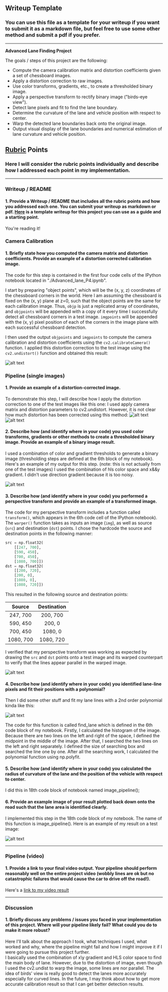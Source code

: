 ## Writeup Template

### You can use this file as a template for your writeup if you want to submit it as a markdown file, but feel free to use some other method and submit a pdf if you prefer.

---

**Advanced Lane Finding Project**

The goals / steps of this project are the following:

* Compute the camera calibration matrix and distortion coefficients given a set of chessboard images.
* Apply a distortion correction to raw images.
* Use color transforms, gradients, etc., to create a thresholded binary image.
* Apply a perspective transform to rectify binary image ("birds-eye view").
* Detect lane pixels and fit to find the lane boundary.
* Determine the curvature of the lane and vehicle position with respect to center.
* Warp the detected lane boundaries back onto the original image.
* Output visual display of the lane boundaries and numerical estimation of lane curvature and vehicle position.

[//]: # (Image References)

[image1]: ./examples/undistort_output.png "Undistorted"
[image2]: ./test_images/test1.jpg "Road Transformed"
[image3]: ./test_images/undist_test1.png "undist Road Trandformed"
[image4]: ./test_images/binary_test_image.png "Binary Example"
[image5]: ./test_images/perspective.png "Warp Example"
[image6]: ./test_images/polynomial.png "Fit Visual"
[image7]: ./test_images/pipeline.png "Output"
[video1]: ./project_output_colour.mp4 "Video"

## [Rubric](https://review.udacity.com/#!/rubrics/571/view) Points

### Here I will consider the rubric points individually and describe how I addressed each point in my implementation.  

---

### Writeup / README

#### 1. Provide a Writeup / README that includes all the rubric points and how you addressed each one.  You can submit your writeup as markdown or pdf.  [Here](https://github.com/udacity/CarND-Advanced-Lane-Lines/blob/master/writeup_template.md) is a template writeup for this project you can use as a guide and a starting point.  

You're reading it!

### Camera Calibration

#### 1. Briefly state how you computed the camera matrix and distortion coefficients. Provide an example of a distortion corrected calibration image.

The code for this step is contained in the first four code cells of the IPython notebook located in "./Advanced_lane_P4.ipynb".   

I start by preparing "object points", which will be the (x, y, z) coordinates of the chessboard corners in the world. Here I am assuming the chessboard is fixed on the (x, y) plane at z=0, such that the object points are the same for each calibration image.  Thus, `objp` is just a replicated array of coordinates, and `objpoints` will be appended with a copy of it every time I successfully detect all chessboard corners in a test image.  `imgpoints` will be appended with the (x, y) pixel position of each of the corners in the image plane with each successful chessboard detection.  

I then used the output `objpoints` and `imgpoints` to compute the camera calibration and distortion coefficients using the `cv2.calibrateCamera()` function.  I applied this distortion correction to the test image using the `cv2.undistort()` function and obtained this result: 

![alt text][image1]

### Pipeline (single images)

#### 1. Provide an example of a distortion-corrected image.

To demonstrate this step, I will describe how I apply the distortion correction to one of the test images like this one:
I used apply camera matrix and distortion parameters to cv2.undistort. However, it is not clear how much distortion has been corrected using this method:
![alt text][image2]
![alt text][image3]
#### 2. Describe how (and identify where in your code) you used color transforms, gradients or other methods to create a thresholded binary image.  Provide an example of a binary image result.

I used a combination of color and gradient thresholds to generate a binary image (thresholding steps are defined at the 6th block of my notebook).  Here's an example of my output for this step.  (note: this is not actually from one of the test images)
I used the combination of hls color space and x&&y gradient. I didn't use direction gradient because it is too noisy.

![alt text][image4]

#### 3. Describe how (and identify where in your code) you performed a perspective transform and provide an example of a transformed image.

The code for my perspective transform includes a function called `transform()`, which appears in the 6th code cell of the IPython notebook).  The `warper()` function takes as inputs an image (`img`), as well as source (`src`) and destination (`dst`) points.  I chose the hardcode the source and destination points in the following manner:

```python
src = np.float32(
    [[247, 700],
    [590, 450],
    [700, 450],
    [1080, 700]])
dst = np.float32(
    [[200, 720],
    [200, 0],
    [1080, 0],
    [1080, 720]])
```

This resulted in the following source and destination points:

| Source        | Destination   | 
|:-------------:|:-------------:| 
| 247, 700      | 200, 700        | 
| 590, 450      | 200, 0      |
| 700, 450     | 1080, 0      |
| 1080, 700      | 1080, 720        |

I verified that my perspective transform was working as expected by drawing the `src` and `dst` points onto a test image and its warped counterpart to verify that the lines appear parallel in the warped image.

![alt text][image5]

#### 4. Describe how (and identify where in your code) you identified lane-line pixels and fit their positions with a polynomial?

Then I did some other stuff and fit my lane lines with a 2nd order polynomial kinda like this:

![alt text][image6]

The code for this function is called find_lane which is defined in the 6th code block of my notebook. Firstly, I calculated the histogram of the image. Because there are two lines on the
left and right of the space, I defined the midpoint in the middle of the image. After that, I searched the two lines on the left and right separately. I defined the size of searching box and
searched the line one by one. After all the searching work, I calculated the polynomial function using np.polyfit.

#### 5. Describe how (and identify where in your code) you calculated the radius of curvature of the lane and the position of the vehicle with respect to center.

I did this in 18th code block of notebook named image_pipeline();

#### 6. Provide an example image of your result plotted back down onto the road such that the lane area is identified clearly.

I implemented this step in the 18th code block of my notebook. The name of this function is image_pipeline().  Here is an example of my result on a test image:

![alt text][image7]

---

### Pipeline (video)

#### 1. Provide a link to your final video output.  Your pipeline should perform reasonably well on the entire project video (wobbly lines are ok but no catastrophic failures that would cause the car to drive off the road!).

Here's a [link to my video result](./project_output_colour.mp4)

---

### Discussion

#### 1. Briefly discuss any problems / issues you faced in your implementation of this project.  Where will your pipeline likely fail?  What could you do to make it more robust?

Here I'll talk about the approach I took, what techniques I used, what worked and why, where the pipeline might fail and how I might improve it if I were going to pursue this project further.  
I basically used the combination of x\y gradient and HLS color space to find the main body of lane. However, due to the distortion of image, even though I used the cv2.undist to warp the image, some lines
are nor parallel. The idea of birds' view is really good to detect the lanes more accurately especially for curved lines. In the future, I may think about how to get more accurate calibration result so that
I can get better detection results.
